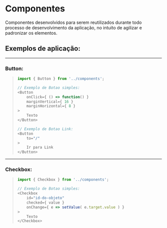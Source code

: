 # Componentes
Componentes desenvolvidos para serem reutilizados durante todo processo de desenvolvimento da aplicação, no intuito de agilizar e padronizar os elementos.

## Exemplos de aplicação:
---
### Button:
>   ```javascript
>   import { Button } from '../components';
> 
>   // Exemplo de Botao simples:
>   <Button 
>       onClick={ () => function() }
>       marginVertical={ 16 }
>       marginHorizontal={ 8 }
>   >
>       Texto
>   </Button>
>
>   // Exemplo de Botao Link:
>   <Button 
>       to="/"
>   >
>       Ir para Link
>   </Button>
>   ```
---
### Checkbox:
>   ```javascript
>   import { Checkbox } from '../components';
> 
>   // Exemplo de Botao simples:
>   <Checkbox 
>       id="id-do-objeto"
>       checked={ value }
>       onChange={ e => setValue( e.target.value ) }
>   >
>       Texto
>   </Checkbox>
>   ```